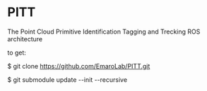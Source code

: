 # PITT
The Point Cloud Primitive Identification Tagging and Trecking ROS architecture


to get:

$ git clone https://github.com/EmaroLab/PITT.git

$ git submodule update --init --recursive
